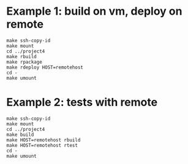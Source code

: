 # Example 1: build on vm, deploy on remote
```
make ssh-copy-id
make mount
cd ../project4
make rbuild
make rpackage
make rdeploy HOST=remotehost
cd -
make umount
```

# Example 2: tests with remote
```
make ssh-copy-id
make mount
cd ../project4
make build
make HOST=remotehost rbuild
make HOST=remotehost rtest
cd -
make umount
```
